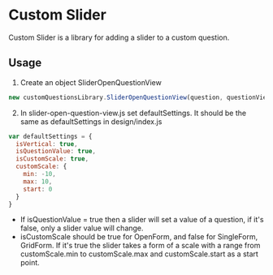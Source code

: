 
# Custom Slider

Custom Slider is a library for adding a slider to a custom question.

## Usage

1) Create an object SliderOpenQuestionView
```js
new customQuestionsLibrary.SliderOpenQuestionView(question, questionViewSettings, customQuestionSettings);
```
2) In slider-open-question-view.js set defaultSettings. It should be the same as defaultSettings in design/index.js

```js
var defaultSettings = {
  isVertical: true,
  isQuestionValue: true,
  isCustomScale: true,
  customScale: {
    min: -10,
    max: 10,
    start: 0
  }
}
```
- If isQuestionValue = true then a slider will set a value of a question, if it's false, only a slider value will change. 
- isCustomScale should be true for OpenForm, and false for SingleForm, GridForm. If it's true the slider takes a form of a scale 
with a range from customScale.min to customScale.max and customScale.start as a start point.

